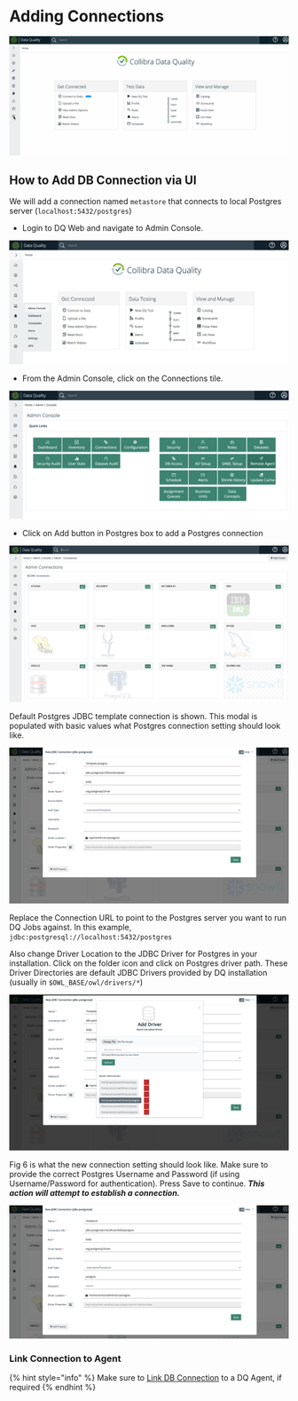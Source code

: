 # Adding Connections

![](../../.gitbook/assets/connections.gif)

## How to Add DB Connection via UI

We will add a connection named `metastore` that connects to local Postgres server (`localhost:5432/postgres`)

* Login to DQ Web and navigate to Admin Console.

![Fig 1: Home Page](../../.gitbook/assets/DQ-Admin-Console-1.png)

* From the Admin Console, click on the Connections tile.

![Fig 2: Admin Console](../../.gitbook/assets/DQ-Admin-Console-2.png.png)

* Click on Add button in Postgres box to add a Postgres connection

![Fig 3: List of DB Connections](../../.gitbook/assets/DQ-Connection-1.png)

Default Postgres JDBC template connection is shown. This modal is populated with basic values what Postgres connection setting should look like.

![Fig 4: Template Postgres connection creation modal](../../.gitbook/assets/DQ-Connection-2.png)

Replace the Connection URL to point to the Postgres server you want to run DQ Jobs against. In this example, `jdbc:postgresql://localhost:5432/postgres`

Also change Driver Location to the JDBC Driver for Postgres in your installation. Click on the folder icon and click on Postgres driver path. These Driver Directories are default JDBC Drivers provided by DQ installation (usually in `$OWL_BASE/owl/drivers/*`)

![Fig 5: Add new driver or select existing from Driver Directories](../../.gitbook/assets/DQ-Connection-3.png)

Fig 6 is what the new connection setting should look like. Make sure to provide the correct Postgres Username and Password (if using Username/Password for authentication). Press Save to continue. _**This action will attempt to establish a connection.**_

![Fig 6: Connection settings to connect to database named "postgres" in Postgres server "localhost" exposed via port 5432](../../.gitbook/assets/DQ-Connection-4.png)

### Link Connection to Agent

{% hint style="info" %}
Make sure to [Link DB Connection](https://docs.owl-analytics.com/installation/agent-configuration#how-to-link-db-connection-to-agent-via-ui) to a DQ Agent, if required
{% endhint %}
